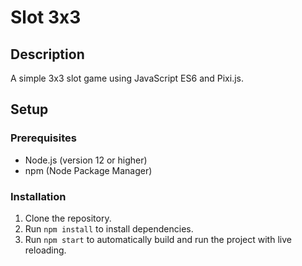 # Slot 3x3

## Description
A simple 3x3 slot game using JavaScript ES6 and Pixi.js.

## Setup

### Prerequisites
- Node.js (version 12 or higher)
- npm (Node Package Manager)

### Installation
1. Clone the repository.
2. Run `npm install` to install dependencies.
3. Run `npm start` to automatically build and run the project with live reloading.

